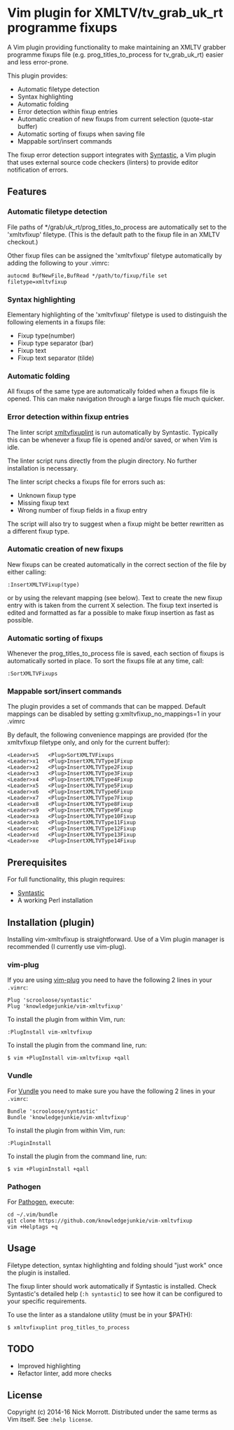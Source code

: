 # Vim plugin for XMLTV/tv\_grab\_uk\_rt programme fixups

A Vim plugin providing functionality to make maintaining an XMLTV grabber
programme fixups file (e.g. prog\_titles\_to\_process for tv\_grab\_uk\_rt)
easier and less error-prone.

This plugin provides:

* Automatic filetype detection
* Syntax highlighting
* Automatic folding
* Error detection within fixup entries
* Automatic creation of new fixups from current selection (quote-star buffer)
* Automatic sorting of fixups when saving file
* Mappable sort/insert commands

The fixup error detection support integrates with [Syntastic][syntastic],
a Vim plugin that uses external source code checkers (linters) to provide
editor notification of errors.


## Features

### Automatic filetype detection

File paths of \*/grab/uk\_rt/prog\_titles\_to\_process are automatically
set to the 'xmltvfixup' filetype. (This is the default path to the fixup
file in an XMLTV checkout.)

Other fixup files can be assigned the 'xmltvfixup' filetype automatically by adding
the following to your .vimrc:

    autocmd BufNewFile,BufRead */path/to/fixup/file set filetype=xmltvfixup


### Syntax highlighting

Elementary highlighting of the 'xmltvfixup' filetype is used to distinguish the
following elements in a fixups file:

* Fixup type(number)
* Fixup type separator (bar)
* Fixup text
* Fixup text separator (tilde)


### Automatic folding

All fixups of the same type are automatically folded when a fixups file is
opened. This can make navigation through a large fixups file much quicker.


### Error detection within fixup entries

The linter script [xmltvfixuplint][xmltvfixuplint] is run automatically by
Syntastic. Typically this can be whenever a fixup file is opened and/or saved,
or when Vim is idle.

The linter script runs directly from the plugin directory. No further
installation is necessary.

The linter script checks a fixups file for errors such as:

* Unknown fixup type
* Missing fixup text
* Wrong number of fixup fields in a fixup entry

The script will also try to suggest when a fixup might be better rewritten
as a different fixup type.


### Automatic creation of new fixups

New fixups can be created automatically in the correct section of the file by
either calling:

    :InsertXMLTVFixup(type)

or by using the relevant mapping (see below). Text to create the new fixup
entry with is taken from the current X selection. The fixup text inserted
is edited and formatted as far a possible to make fixup insertion as fast as
possible.


### Automatic sorting of fixups

Whenever the prog_titles_to_process file is saved, each section of fixups is
automatically sorted in place. To sort the fixups file at any time, call:

    :SortXMLTVFixups


### Mappable sort/insert commands

The plugin provides a set of <Plug> commands that can be mapped. Default
mappings can be disabled by setting g:xmltvfixup_no_mappings=1 in your .vimrc

By default, the following convenience mappings are provided (for the xmltvfixup
filetype only, and only for the current buffer):

    <Leader>xS   <Plug>SortXMLTVFixups
    <Leader>x1   <Plug>InsertXMLTVType1Fixup
    <Leader>x2   <Plug>InsertXMLTVType2Fixup
    <Leader>x3   <Plug>InsertXMLTVType3Fixup
    <Leader>x4   <Plug>InsertXMLTVType4Fixup
    <Leader>x5   <Plug>InsertXMLTVType5Fixup
    <Leader>x6   <Plug>InsertXMLTVType6Fixup
    <Leader>x7   <Plug>InsertXMLTVType7Fixup
    <Leader>x8   <Plug>InsertXMLTVType8Fixup
    <Leader>x9   <Plug>InsertXMLTVType9Fixup
    <Leader>xa   <Plug>InsertXMLTVType10Fixup
    <Leader>xb   <Plug>InsertXMLTVType11Fixup
    <Leader>xc   <Plug>InsertXMLTVType12Fixup
    <Leader>xd   <Plug>InsertXMLTVType13Fixup
    <Leader>xe   <Plug>InsertXMLTVType14Fixup


## Prerequisites

For full functionality, this plugin requires:

* [Syntastic][syntastic]
* A working Perl installation


## Installation (plugin)

Installing vim-xmltvfixup is straightforward. Use of a Vim plugin manager is
recommended (I currently use vim-plug).


### vim-plug

If you are using [vim-plug][vim-plug] you need to have the following 2 lines
in your `.vimrc`:

    Plug 'scrooloose/syntastic'
    Plug 'knowledgejunkie/vim-xmltvfixup'

To install the plugin from within Vim, run:

    :PlugInstall vim-xmltvfixup

To install the plugin from the command line, run:

    $ vim +PlugInstall vim-xmltvfixup +qall


### Vundle

For [Vundle][vundle] you need to make sure you have the following 2 lines in
your `.vimrc`:

    Bundle 'scrooloose/syntastic'
    Bundle 'knowledgejunkie/vim-xmltvfixup'

To install the plugin from within Vim, run:

    :PluginInstall

To install the plugin from the command line, run:

    $ vim +PluginInstall +qall


### Pathogen

For [Pathogen][pathogen], execute:

    cd ~/.vim/bundle
    git clone https://github.com/knowledgejunkie/vim-xmltvfixup
    vim +Helptags +q


## Usage

Filetype detection, syntax highlighting and folding should "just work" once
the plugin is installed.

The fixup linter should work automatically if Syntastic is installed. Check
Syntastic's detailed help (`:h syntastic`) to see how it can be configured
to your specific requirements.

To use the linter as a standalone utility (must be in your $PATH):

    $ xmltvfixuplint prog_titles_to_process


## TODO

* Improved highlighting
* Refactor linter, add more checks


## License

Copyright (c) 2014-16 Nick Morrott. Distributed under the same terms as Vim itself. See `:help license`.

[vim-plug]: https://github.com/junegunn/vim-plug
[vundle]: https://github.com/gmarik/Vundle.vim
[pathogen]: https://github.com/tpope/vim-pathogen
[syntastic]: https://github.com/scrooloose/syntastic
[zsh]: http://www.zsh.org
[prezto]: https://github.com/sorin-ionescu/prezto
[xmltvfixuplint]: https://github.com/knowledgejunkie/vim-xmltvfixup/blob/master/syntax_checkers/xmltvfixup/xmltvfixuplint
